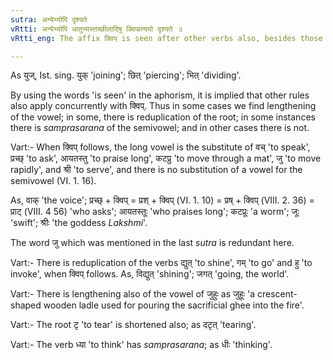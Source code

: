 ```yaml
---
sutra: अन्येभ्योपि दृश्यते
vRtti: अन्येभ्योपि धातुभ्यस्तच्छीलादिषु क्विप्प्रत्ययो दृश्यते ॥
vRtti_eng: The affix क्विप् is seen after other verbs also, besides those mentioned above, in the sense of \"the agent having such a habit &c\".

---
```

As युज्, Ist. sing. युक् 'joining'; छित् 'piercing'; भित् 'dividing'.

By using the words 'is seen' in the aphorism, it is implied that other rules also apply concurrently with क्विप्. Thus in some cases we find lengthening of the vowel; in some, there is reduplication of the root; in some instances there is _samprasarana_ of the semivowel; and in other cases there is not.

Vart:- When क्विप् follows, the long vowel is the substitute of वच् 'to speak', प्रच्छ् 'to ask', आयतस्तु 'to praise long', कटप्रु 'to move through a mat', जु 'to move rapidly', and श्री 'to serve', and there is no substitution of a vowel for the semivowel (VI. 1. 16).

As, वाक् 'the voice'; प्रच्छ् + क्विप् = प्रश् + क्विप् (VI. 1. 10) = प्रष् + क्विप् (VIII. 2. 36) = प्राट् (VIII. 4 56) 'who asks'; आयतस्तूः 'who praises long'; कटप्रूः 'a worm'; जूः 'swift'; श्रीः 'the goddess _Lakshmi_'.

The word जु which was mentioned in the last _sutra_ is redundant here.

Vart:- There is reduplication of the verbs द्युत् 'to shine', गम् 'to go' and हु 'to invoke', when क्विप् follows. As, विद्युत् 'shining'; जगत् 'going, the world'.

Vart:- There is lengthening also of the vowel of जुहुः as जुहूः 'a crescent-shaped wooden ladle used for pouring the sacrificial ghee into the fire'.

Vart:- The root टृ 'to tear' is shortened also; as दटृत् 'tearing'.

Vart:- The verb ध्या 'to think' has _samprasarana_; as धीः 'thinking'.